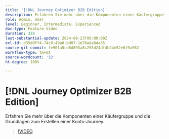 ```yaml
---
title: '[!DNL Journey Optimizer B2B Edition]'
description: Erfahren Sie mehr über die Komponenten einer Käufergruppe und die Grundlagen zum Erstellen einer Konto-Journey.
role: Admin, User
level: Beginner, Intermediate, Experienced
doc-type: Feature Video
duration: 330
last-substantial-update: 2024-08-23T00:00:00Z
exl-id: d35d0ff4-74c0-49a0-bd07-1e70a8a84a35
source-git-commit: fe90fa5cd8d893a8c255d24df4b24e52e6f9a962
workflow-type: tm+mt
source-wordcount: '32'
ht-degree: 100%

---
```


# [!DNL Journey Optimizer B2B Edition]

Erfahren Sie mehr über die Komponenten einer Käufergruppe und die Grundlagen zum Erstellen einer Konto-Journey.

>[!VIDEO](https://video.tv.adobe.com/v/3432054/?learn=on)

